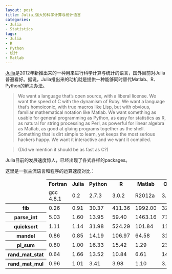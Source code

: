 ```yaml
---
layout: post
title: Julia,强大的科学计算与统计语言
categories:
- Julia
- Statistics
tags:
- Julia
- R
- Python
- 统计
- Matlab
---
```

   [Julia](http://www.julialang.org)是2012年新推出来的一种用来进行科学计算与统计的语言，国外目前对Julia普遍看好。据说，Julia推出来的动机就是提供一种能够同时替代Matlab、R、Python的解决办法。
> We want a language that’s open source, with a liberal license. We want the speed of C with the dynamism of Ruby. We want a language that’s homoiconic, with true macros like Lisp, but with obvious, familiar mathematical notation like Matlab. We want something as usable for general programming as Python, as easy for statistics as R, as natural for string processing as Perl, as powerful for linear algebra as Matlab, as good at gluing programs together as the shell. Something that is dirt simple to learn, yet keeps the most serious hackers happy. We want it interactive and we want it compiled.
   
>(Did we mention it should be as fast as C?)

Julia目前的发展速度惊人，已经出现了各式各样的packages。

这里是一张主流语言和程序的运算速度对比： 


<table>

<thead>
<tr><td></td><th class="system">Fortran</th><th class="system">Julia</th><th class="system">Python</th><th class="system">R</th><th class="system">Matlab</th><th class="system">Octave</th><th class="system">Mathematica</th><th class="system">JavaScript</th><th class="system">Go</th></tr>
</thead>
<thead>
<tr><td></td><td class="version">gcc 4.8.1
</td><td class="version">0.2</td><td class="version">2.7.3
</td><td class="version">3.0.2
</td><td class="version">R2012a
</td><td class="version">3.6.4
</td><td class="version">8.0
</td><td class="version">V8 3.7.12.22
</td><td class="version">go1
</td></tr>
</thead>
<tbody>
<tr><th>fib</th><td class="data">0.26</td><td class="data">0.91</td><td class="data">30.37</td><td class="data">411.36</td><td class="data">1992.00</td><td class="data">3211.81</td><td class="data">64.46</td><td class="data">2.18</td><td class="data">1.03</td></tr>
<tr><th>parse_int</th><td class="data">5.03</td><td class="data">1.60</td><td class="data">13.95</td><td class="data">59.40</td><td class="data">1463.16</td><td class="data">7109.85</td><td class="data">29.54</td><td class="data">2.43</td><td class="data">4.79</td></tr>
<tr><th>quicksort</th><td class="data">1.11</td><td class="data">1.14</td><td class="data">31.98</td><td class="data">524.29</td><td class="data">101.84</td><td class="data">1132.04</td><td class="data">35.74</td><td class="data">3.51</td><td class="data">1.25</td></tr>
<tr><th>mandel</th><td class="data">0.86</td><td class="data">0.85</td><td class="data">14.19</td><td class="data">106.97</td><td class="data">64.58</td><td class="data">316.95</td><td class="data">6.07</td><td class="data">3.49</td><td class="data">2.36</td></tr>
<tr><th>pi_sum</th><td class="data">0.80</td><td class="data">1.00</td><td class="data">16.33</td><td class="data">15.42</td><td class="data">1.29</td><td class="data">237.41</td><td class="data">1.32</td><td class="data">0.84</td><td class="data">1.41</td></tr>
<tr><th>rand_mat_stat</th><td class="data">0.64</td><td class="data">1.66</td><td class="data">13.52</td><td class="data">10.84</td><td class="data">6.61</td><td class="data">14.98</td><td class="data">4.52</td><td class="data">3.28</td><td class="data">8.12</td></tr>
<tr><th>rand_mat_mul</th><td class="data">0.96</td><td class="data">1.01</td><td class="data">3.41</td><td class="data">3.98</td><td class="data">1.10</td><td class="data">3.41</td><td class="data">1.16</td><td class="data">14.60</td><td class="data">8.51</td></tr>
</tbody>
</table>

   
   
   
